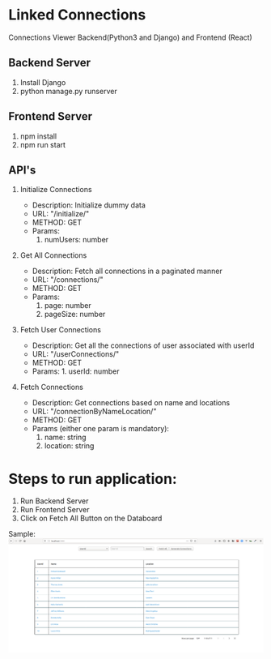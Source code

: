 
# Linked Connections
 
Connections Viewer Backend(Python3 and Django) and Frontend (React)

## Backend Server
1. Install Django
2. python manage.py runserver

## Frontend Server
1. npm install
2. npm run start

## API's
1. Initialize Connections
   * Description: Initialize dummy data
   * URL: "/initialize/"
   * METHOD: GET
   * Params:
        1. numUsers: number

2. Get All Connections
   * Description: Fetch all connections in a paginated manner
   * URL: "/connections/"
   * METHOD: GET
   * Params:
        1. page: number
        2. pageSize: number


3. Fetch User Connections
   * Description: Get all the connections of user associated with userId
   * URL: "/userConnections/"
   * METHOD: GET
   * Params:
          1. userId: number

4. Fetch Connections
   * Description: Get connections based on name and locations
   * URL: "/connectionByNameLocation/"
   * METHOD: GET
   * Params (either one param is mandatory):
        1. name: string
        2. location: string
 

# Steps to run application:
1. Run Backend Server
2. Run Frontend Server
3. Click on Fetch All Button on the Databoard

Sample:
![Image](https://github.com/Arunv-Rvce/Projects/blob/master/LinkedConnection/images/fetch_all.png?raw=true)
